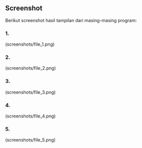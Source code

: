 ## Screenshot
Berikut screenshot hasil tampilan dari masing-masing program:

### 1.
(screenshots/file_1.png)

### 2.
(screenshots/file_2.png)

### 3.
(screenshots/file_3.png)

### 4.
(screenshots/file_4.png)

### 5.
(screenshots/file_5.png)
